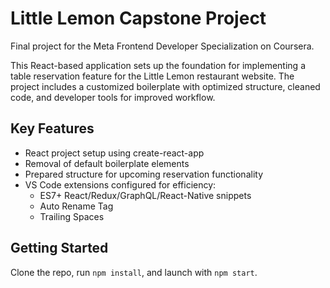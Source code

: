 # Little Lemon Capstone Project

Final project for the Meta Frontend Developer Specialization on Coursera.

This React-based application sets up the foundation for implementing a table reservation feature for the Little Lemon restaurant website. The project includes a customized boilerplate with optimized structure, cleaned code, and developer tools for improved workflow.

## Key Features
- React project setup using create-react-app
- Removal of default boilerplate elements
- Prepared structure for upcoming reservation functionality
- VS Code extensions configured for efficiency:
  - ES7+ React/Redux/GraphQL/React-Native snippets
  - Auto Rename Tag
  - Trailing Spaces

## Getting Started
Clone the repo, run `npm install`, and launch with `npm start`.
